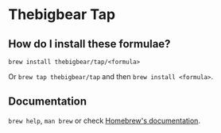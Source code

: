 # Thebigbear Tap

## How do I install these formulae?

`brew install thebigbear/tap/<formula>`

Or `brew tap thebigbear/tap` and then `brew install <formula>`.

## Documentation

`brew help`, `man brew` or check [Homebrew's documentation](https://docs.brew.sh).
 

